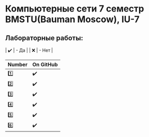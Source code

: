 # Компьютерные сети 7 семестр BMSTU(Bauman Moscow), IU-7

<h2>Лабораторные работы:</h2>

| :heavy_check_mark: | - Да	 |
| :x: 				 | - Нет |

| Number | On GitHub |
| ------ | --------- |
| :one:  | :heavy_check_mark: |
| :two:  | :heavy_check_mark: |
| :three:| :heavy_check_mark: |
| :four: | :heavy_check_mark: |
| :five: | :heavy_check_mark: |
| :six:  | :heavy_check_mark: |

